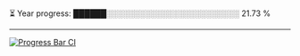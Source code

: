 
⏳ Year progress: ██████░░░░░░░░░░░░░░░░░░░░░░░░ 21.73 %

---

[![Progress Bar CI](https://github.com/thatoranzhevyy/thatoranzhevyy/actions/workflows/node.js.yml/badge.svg)](https://github.com/thatoranzhevyy/thatoranzhevyy/actions/workflows/node.js.yml)

